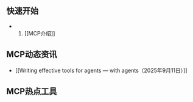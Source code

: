 ## 快速开始
- 1. [[MCP介绍]]

## MCP动态资讯
- [[Writing effective tools for agents — with agents（2025年9月11日）]]

## MCP热点工具
